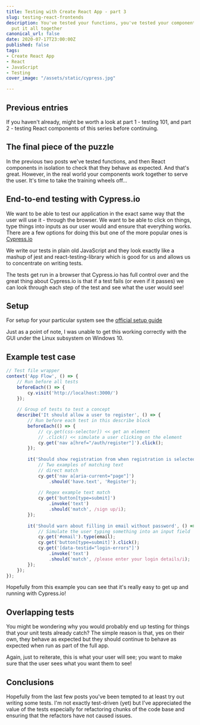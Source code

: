 ```yaml
---
title: Testing with Create React App - part 3
slug: testing-react-frontends
description: You've tested your functions, you've tested your components now lets
  put it all together
canonical_url: false
date: 2020-07-17T23:00:00Z
published: false
tags:
- Create React App
- React
- JavaScript
- Testing
cover_image: "/assets/static/cypress.jpg"

---
```

## Previous entries

If you haven't already, might be worth a look at part 1 - testing 101, and part 2 - testing React components of this series before continuing.

## The final piece of the puzzle

In the previous two posts we've tested functions, and then React components in isolation to check that they behave as expected.  And that's great. However, in the real world your components work together to serve the user.  It's time to take the training wheels off...

## End-to-end testing with Cypress.io

We want to be able to test our application in the exact same way that the user will use it - through the browser.  We want to be able to click on things, type things into inputs as our user would and ensure that everything works.  There are a few options for doing this but one of the more popular ones is [Cypress.io](https://cypress.io "Cypress.io")

We write our tests in plain old JavaScript and they look exactly like a mashup of jest and react-testing-library which is good for us and allows us to concentrate on writing tests.

The tests get run in a browser that Cypress.io has full control over and the great thing about Cypress.io is that if a test fails (or even if it passes) we can look through each step of the test and see what the user would see!

## Setup

For setup for your particular system see the [official setup guide](https://docs.cypress.io/guides/getting-started/installing-cypress.html#System-requirements)

Just as a point of note, I was unable to get this working correctly with the GUI under the Linux subsystem on Windows 10.

## Example test case

```javascript
// Test file wrapper
context('App Flow', () => {
	// Run before all tests
    beforeEach(() => {
        cy.visit('http://localhost:3000/')
    });
  
	// Group of tests to test a concept
    describe('It should allow a user to register', () => {
      	// Run before each test in this describe block
        beforeEach(() => {
          	// cy.get(css-selector]) << get an element
          	// .click() << simulate a user clicking on the element
            cy.get('nav a[href="/auth/register"]').click();
        });
      
        it('Should show registration from when registration is selected', () => {
            // Two examples of matching text
          	// direct match
            cy.get('nav a[aria-current="page"]')
                .should('have.text', 'Register');
          
          	// Regex example text match
            cy.get('button[type=submit]')
                .invoke('text')
                .should('match', /sign up/i);
        });
      
        it('Should warn about filling in email without password', () => {
            // Simulate the user typing something into an input field
          	cy.get('#email').type(email);
            cy.get('button[type=submit]').click();
            cy.get('[data-testid="login-errors"]')
                .invoke('text')
                .should('match', /please enter your login details/i);
        });
    });
});
```

Hopefully from this example you can see that it's really easy to get up and running with Cypress.io!

## Overlapping tests

You might be wondering why you would probably end up testing for things that your unit tests already catch?  The simple reason is that, yes on their own, they behave as expected but they should continue to behave as expected when run as part of the full app.  

Again, just to reiterate, this is what your user will see; you want to make sure that the user sees what you want them to see!

## Conclusions

Hopefully from the last few posts you've been tempted to at least try out writing some tests.  I'm not exactly test-driven (yet) but I've appreciated the value of the tests especially for refactoring chunks of the code base and ensuring that the refactors have not caused issues.